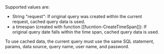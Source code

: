 Supported values are:

- String "request": If original query was created within the current request, cached query data is used.
- a timespan (created with function [[fucntion-CreateTimeSpan]]): If original query date falls within the time span, cached query data is used.

To use cached data, the current query must use the same SQL statement, params, data source, query name, user name, and password.

